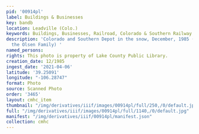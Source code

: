 ```yaml
---
pid: '00914pl'
label: Buildings & Businesses
key: bandb
location: Leadville (Colo.)
keywords: Buildings, Businesses, Railroad, Colorado & Southern Railway
description: 'Colorado and Southern Depot in the snow, December, 1985 (Donated by
  the Olsen Family) '
named_persons: 
rights: This photo is property of Lake County Public Library.
creation_date: 12/1985
ingest_date: '2021-04-06'
latitude: '39.25091'
longitude: "-106.28747"
format: Photo
source: Scanned Photo
order: '3465'
layout: cmhc_item
thumbnail: "/img/derivatives/iiif/images/00914pl/full/250,/0/default.jpg"
full: "/img/derivatives/iiif/images/00914pl/full/1140,/0/default.jpg"
manifest: "/img/derivatives/iiif/00914pl/manifest.json"
collection: cmhc
---
```


